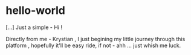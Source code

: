 # hello-world

[...] Just a simple - Hi ! 

Directly from me - Krystian , I just begining my little journey through this platform , hopefully it'll be easy ride, if not - ahh ... just whish me luck.
